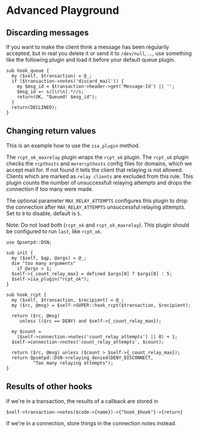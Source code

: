 # Advanced Playground

## Discarding messages

If you want to make the client think a message has been regularily accepted,
but in real you delete it or send it to `/dev/null`, ..., use something
like the following plugin and load it before your default queue plugin.

    sub hook_queue {
      my ($self, $transaction) = @_;
      if ($transaction->notes('discard_mail')) {
        my $msg_id = $transaction->header->get('Message-Id') || '';
        $msg_id =~ s/[\r\n].*//s;
        return(OK, "Queued! $msg_id");
      }
      return(DECLINED);
    }

## Changing return values

This is an example how to use the `isa_plugin` method.

The `rcpt_ok_maxrelay` plugin wraps the `rcpt_ok` plugin. The `rcpt_ok`
plugin checks the `rcpthosts` and `morercpthosts` config files for
domains, which we accept mail for. If not found it tells the
client that relaying is not allowed. Clients which are marked as
`relay clients` are excluded from this rule. This plugin counts the
number of unsuccessfull relaying attempts and drops the connection if
too many were made.

The optional parameter `MAX_RELAY_ATTEMPTS` configures this plugin to drop
the connection after `MAX_RELAY_ATTEMPTS` unsuccessful relaying attempts.
Set to `0` to disable, default is `5`.

Note: Do not load both (`rcpt_ok` and `rcpt_ok_maxrelay`). This plugin
should be configured to run `last`, like `rcpt_ok`.

    use Qpsmtpd::DSN;

    sub init {
      my ($self, $qp, @args) = @_;
      die "too many arguments"
        if @args > 1;
      $self->{_count_relay_max} = defined $args[0] ? $args[0] : 5;
      $self->isa_plugin("rcpt_ok");
    }

    sub hook_rcpt {
      my ($self, $transaction, $recipient) = @_;
      my ($rc, @msg) = $self->SUPER::hook_rcpt($transaction, $recipient);

      return ($rc, @msg)
         unless (($rc == DENY) and $self->{_count_relay_max});

      my $count =
        ($self->connection->notes('count_relay_attempts') || 0) + 1;
      $self->connection->notes('count_relay_attempts', $count);

      return ($rc, @msg) unless ($count > $self->{_count_relay_max});
      return Qpsmtpd::DSN->relaying_denied(DENY_DISCONNECT,
              "Too many relaying attempts");
    }

## Results of other hooks

If we're in a transaction, the results of a callback are stored in

    $self->transaction->notes($code->{name})->{"hook_$hook"}->{return}

If we're in a connection, store things in the connection notes instead.
